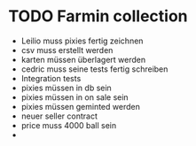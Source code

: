 # TODO Farmin collection
- Leilio muss pixies fertig zeichnen
- csv muss erstellt werden
- karten müssen überlagert werden
- cedric muss seine tests fertig schreiben
- Integration tests
- pixies müssen in db sein
- pixies müssen in on sale sein
- pixies müssen geminted werden
- neuer seller contract
- price muss 4000 ball sein
- 



 